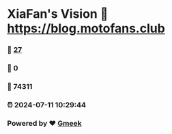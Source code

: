 # XiaFan's Vision :link: https://blog.motofans.club 
### :page_facing_up: [27](https://blog.motofans.club/tag.html) 
### :speech_balloon: 0 
### :hibiscus: 74311 
### :alarm_clock: 2024-07-11 10:29:44 
### Powered by :heart: [Gmeek](https://github.com/Meekdai/Gmeek)
